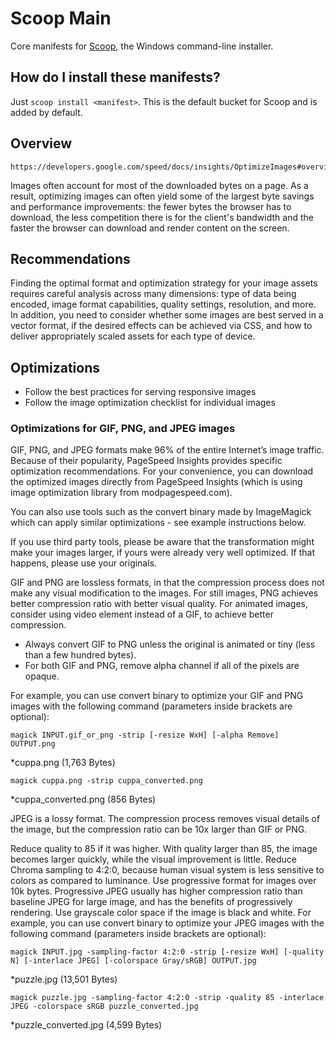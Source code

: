 # Scoop Main

Core manifests for [Scoop](https://scoop.sh), the Windows command-line installer.

## How do I install these manifests?

Just `scoop install <manifest>`. This is the default bucket for Scoop and is added by default.

## Overview

```ImageMagick
https://developers.google.com/speed/docs/insights/OptimizeImages#overview
```

Images often account for most of the downloaded bytes on a page. As a result, optimizing images can often yield some of the largest byte savings and performance improvements: the fewer bytes the browser has to download, the less competition there is for the client's bandwidth and the faster the browser can download and render content on the screen.

## Recommendations

Finding the optimal format and optimization strategy for your image assets requires careful analysis across many dimensions: type of data being encoded, image format capabilities, quality settings, resolution, and more. In addition, you need to consider whether some images are best served in a vector format, if the desired effects can be achieved via CSS, and how to deliver appropriately scaled assets for each type of device.

## Optimizations

* Follow the best practices for serving responsive images
* Follow the image optimization checklist for individual images

### Optimizations for GIF, PNG, and JPEG images

GIF, PNG, and JPEG formats make 96% of the entire Internet’s image traffic. Because of their popularity, PageSpeed Insights provides specific optimization recommendations. For your convenience, you can download the optimized images directly from PageSpeed Insights (which is using image optimization library from modpagespeed.com).

You can also use tools such as the convert binary made by ImageMagick which can apply similar optimizations - see example instructions below.

If you use third party tools, please be aware that the transformation might make your images larger, if yours were already very well optimized. If that happens, please use your originals.

GIF and PNG are lossless formats, in that the compression process does not make any visual modification to the images. For still images, PNG achieves better compression ratio with better visual quality. For animated images, consider using video element instead of a GIF, to achieve better compression.

* Always convert GIF to PNG unless the original is animated or tiny (less than a few hundred bytes).
* For both GIF and PNG, remove alpha channel if all of the pixels are opaque.

For example, you can use convert binary to optimize your GIF and PNG images with the following command (parameters inside brackets are optional):

```convert using ImageMagick
magick INPUT.gif_or_png -strip [-resize WxH] [-alpha Remove] OUTPUT.png
```

*cuppa.png (1,763 Bytes)

```compress using ImageMagick
magick cuppa.png -strip cuppa_converted.png
```

*cuppa_converted.png (856 Bytes)

JPEG is a lossy format. The compression process removes visual details of the image, but the compression ratio can be 10x larger than GIF or PNG.

Reduce quality to 85 if it was higher. With quality larger than 85, the image becomes larger quickly, while the visual improvement is little.
Reduce Chroma sampling to 4:2:0, because human visual system is less sensitive to colors as compared to luminance.
Use progressive format for images over 10k bytes. Progressive JPEG usually has higher compression ratio than baseline JPEG for large image, and has the benefits of progressively rendering.
Use grayscale color space if the image is black and white.
For example, you can use convert binary to optimize your JPEG images with the following command (parameters inside brackets are optional):

```convert
magick INPUT.jpg -sampling-factor 4:2:0 -strip [-resize WxH] [-quality N] [-interlace JPEG] [-colorspace Gray/sRGB] OUTPUT.jpg
```

*puzzle.jpg (13,501 Bytes)

```compress
magick puzzle.jpg -sampling-factor 4:2:0 -strip -quality 85 -interlace JPEG -colorspace sRGB puzzle_converted.jpg
```

*puzzle_converted.jpg (4,599 Bytes)
